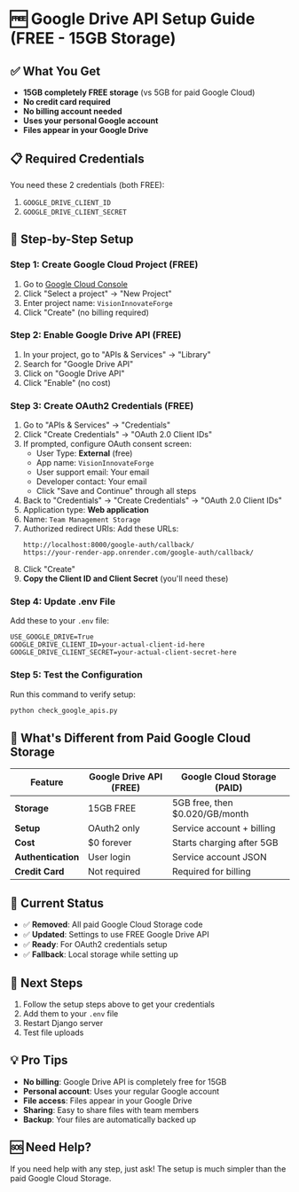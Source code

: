 # 🆓 Google Drive API Setup Guide (FREE - 15GB Storage)

## ✅ What You Get
- **15GB completely FREE storage** (vs 5GB for paid Google Cloud)
- **No credit card required**
- **No billing account needed**
- **Uses your personal Google account**
- **Files appear in your Google Drive**

## 📋 Required Credentials
You need these 2 credentials (both FREE):
1. `GOOGLE_DRIVE_CLIENT_ID`
2. `GOOGLE_DRIVE_CLIENT_SECRET`

## 🚀 Step-by-Step Setup

### Step 1: Create Google Cloud Project (FREE)
1. Go to [Google Cloud Console](https://console.cloud.google.com/)
2. Click "Select a project" → "New Project"
3. Enter project name: `VisionInnovateForge`
4. Click "Create" (no billing required)

### Step 2: Enable Google Drive API (FREE)
1. In your project, go to "APIs & Services" → "Library"
2. Search for "Google Drive API"
3. Click on "Google Drive API"
4. Click "Enable" (no cost)

### Step 3: Create OAuth2 Credentials (FREE)
1. Go to "APIs & Services" → "Credentials"
2. Click "Create Credentials" → "OAuth 2.0 Client IDs"
3. If prompted, configure OAuth consent screen:
   - User Type: **External** (free)
   - App name: `VisionInnovateForge`
   - User support email: Your email
   - Developer contact: Your email
   - Click "Save and Continue" through all steps
4. Back to "Credentials" → "Create Credentials" → "OAuth 2.0 Client IDs"
5. Application type: **Web application**
6. Name: `Team Management Storage`
7. Authorized redirect URIs: Add these URLs:
   ```
   http://localhost:8000/google-auth/callback/
   https://your-render-app.onrender.com/google-auth/callback/
   ```
8. Click "Create"
9. **Copy the Client ID and Client Secret** (you'll need these)

### Step 4: Update .env File
Add these to your `.env` file:
```env
USE_GOOGLE_DRIVE=True
GOOGLE_DRIVE_CLIENT_ID=your-actual-client-id-here
GOOGLE_DRIVE_CLIENT_SECRET=your-actual-client-secret-here
```

### Step 5: Test the Configuration
Run this command to verify setup:
```bash
python check_google_apis.py
```

## 🔧 What's Different from Paid Google Cloud Storage

| Feature | Google Drive API (FREE) | Google Cloud Storage (PAID) |
|---------|------------------------|------------------------------|
| **Storage** | 15GB FREE | 5GB free, then $0.020/GB/month |
| **Setup** | OAuth2 only | Service account + billing |
| **Cost** | $0 forever | Starts charging after 5GB |
| **Authentication** | User login | Service account JSON |
| **Credit Card** | Not required | Required for billing |

## 🎯 Current Status
- ✅ **Removed**: All paid Google Cloud Storage code
- ✅ **Updated**: Settings to use FREE Google Drive API
- ✅ **Ready**: For OAuth2 credentials setup
- ✅ **Fallback**: Local storage while setting up

## 🔗 Next Steps
1. Follow the setup steps above to get your credentials
2. Add them to your `.env` file
3. Restart Django server
4. Test file uploads

## 💡 Pro Tips
- **No billing**: Google Drive API is completely free for 15GB
- **Personal account**: Uses your regular Google account
- **File access**: Files appear in your Google Drive
- **Sharing**: Easy to share files with team members
- **Backup**: Your files are automatically backed up

## 🆘 Need Help?
If you need help with any step, just ask! The setup is much simpler than the paid Google Cloud Storage.
